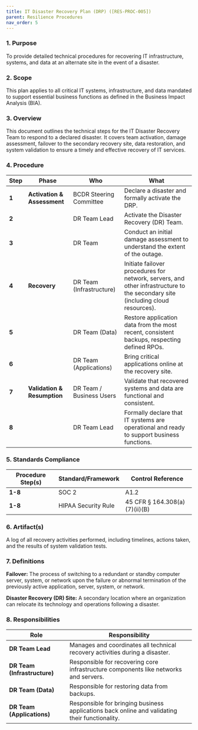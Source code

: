 ```yaml
---
title: IT Disaster Recovery Plan (DRP) ([RES-PROC-005])
parent: Resilience Procedures
nav_order: 5
---
```

### 1. Purpose

To provide detailed technical procedures for recovering IT infrastructure, systems, and data at an alternate site in the event of a disaster.

### 2. Scope

This plan applies to all critical IT systems, infrastructure, and data mandated to support essential business functions as defined in the Business Impact Analysis (BIA).

### 3. Overview

This document outlines the technical steps for the IT Disaster Recovery Team to respond to a declared disaster. It covers team activation, damage assessment, failover to the secondary recovery site, data restoration, and system validation to ensure a timely and effective recovery of IT services.

### 4. Procedure

| **Step** | **Phase** | **Who** | **What** |
| --- | --- | --- | --- |
| **1** | **Activation & Assessment** | BCDR Steering Committee | Declare a disaster and formally activate the DRP. |
| **2** | | DR Team Lead | Activate the Disaster Recovery (DR) Team. |
| **3** | | DR Team | Conduct an initial damage assessment to understand the extent of the outage. |
| **4** | **Recovery** | DR Team (Infrastructure) | Initiate failover procedures for network, servers, and other infrastructure to the secondary site (including cloud resources). |
| **5** | | DR Team (Data) | Restore application data from the most recent, consistent backups, respecting defined RPOs. |
| **6** | | DR Team (Applications) | Bring critical applications online at the recovery site. |
| **7** | **Validation & Resumption** | DR Team / Business Users | Validate that recovered systems and data are functional and consistent. |
| **8** | | DR Team Lead | Formally declare that IT systems are operational and ready to support business functions. |

### 5. Standards Compliance

| **Procedure Step(s)** | **Standard/Framework** | **Control Reference** |
| --- | --- | --- |
| **1-8** | SOC 2 | A1.2 |
| **1-8** | HIPAA Security Rule | 45 CFR § 164.308(a)(7)(ii)(B) |

### 6. Artifact(s)

A log of all recovery activities performed, including timelines, actions taken, and the results of system validation tests.

### 7. Definitions

**Failover:** The process of switching to a redundant or standby computer server, system, or network upon the failure or abnormal termination of the previously active application, server, system, or network.

**Disaster Recovery (DR) Site:** A secondary location where an organization can relocate its technology and operations following a disaster.

### 8. Responsibilities

| **Role** | **Responsibility** |
| --- | --- |
| **DR Team Lead** | Manages and coordinates all technical recovery activities during a disaster. |
| **DR Team (Infrastructure)** | Responsible for recovering core infrastructure components like networks and servers. |
| **DR Team (Data)** | Responsible for restoring data from backups. |
| **DR Team (Applications)** | Responsible for bringing business applications back online and validating their functionality. |

